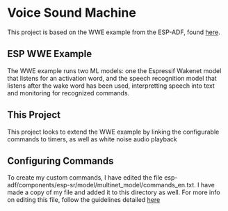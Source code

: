 # Voice Sound Machine
This project is based on the WWE example from the ESP-ADF, found [here](https://github.com/espressif/esp-adf/tree/master/examples/speech_recognition/wwe). 
## ESP WWE Example
The WWE example runs two ML models: one the Espressif Wakenet model that listens for an activation word, and the speech recognition model that listens after the wake word has been used, interpretting speech into text and monitoring for recognized commands.
## This Project
This project looks to extend the WWE example by linking the configurable commands to timers, as well as white noise audio playback
## Configuring Commands
To create my custom commands, I have edited the file esp-adf/components/esp-sr/model/multinet_model/commands_en.txt. I have made a copy of my file and added it to this directory as well. For more info on editing this file, follow the guidelines detailed [here](https://docs.espressif.com/projects/esp-sr/en/latest/esp32s3/speech_command_recognition/README.html)
